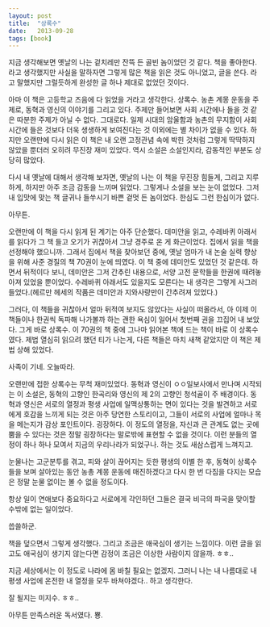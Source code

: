 ```yaml
---
layout: post
title:  "상록수"
date:   2013-09-28
tags: [book]
---
```


  지금 생각해보면 옛날의 나는 겉치레만 잔뜩 든 골빈 놈이었던 것 같다. 책을 좋아한다. 라고 생각했지만 사실을 말하자면 그렇게 많은 책을 읽은 것도 아니었고, 글을 쓴다. 라고 말했지만 그럴듯하게 완성한 글 하나 제대로 없었던 것이다. 

  아마 이 책은 고등학교 즈음에 다 읽었을 거라고 생각한다. 상록수. 농촌 계몽 운동을 주제로, 동혁과 영신의 이야기를 그리고 있다. 주제만 들어보면 사회 시간에나 들을 것 같은 따분한 주제가 아닐 수 없다. 그대로다. 일제 시대의 암울함과 농촌의 무지함이 사회 시간에 들은 것보다 더욱 생생하게 보여진다는 것 이외에는 별 차이가 없을 수 있다. 하지만 오랜만에 다시 읽은 이 책은 내 오랜 고정관념 속에 박힌 것처럼 그렇게 딱딱하지 않았을 뿐더러 오히려 무진장 재미 있었다. 역시 소설은 소설인지라, 감동적인 부분도 상당히 많았다. 

  다시 내 옛날에 대해서 생각해 보자면, 옛날의 나는 이 책을 무진장 힘들게, 그리고 지루하게, 하지만 아주 조금 감동을 느끼며 읽었다. 그렇게나 소설을 보는 눈이 없었다. 그저 내 입맛에 맞는 책 글귀나 들쑤시기 바쁜 겉멋 든 놈이었다. 한심도 그런 한심이가 없다. 

  아무튼. 

  오랜만에 이 책을 다시 읽게 된 계기는 아주 단순했다. 데미안을 읽고, 수레바퀴 아래서를 읽다가 그 책 들고 오기가 귀찮아서 그냥 경주로 온 게 화근이었다. 집에서 읽을 책을 선정해야 했으니까. 그래서 집에서 책을 찾아보던 중에, 옛날 엄마가 내 논술 실력 향상을 위해 사준 경질의 책 70권이 눈에 띄였다. 이 책 중에 데미안도 있었던 것 같은데. 하면서 뒤적이다 보니, 데미안은 그저 간추린 내용으로, 서양 고전 문학들을 한권에 때려놓아져 있었을 뿐이었다. 수레바퀴 아래서도 있을지도 모른다는 내 생각은 그렇게 사그러들었다.(헤르만 헤세의 작품은 데미안과 지와사랑만이 간추려져 있었다.) 

  그러다, 이 책들을 귀찮아서 얼마 뒤적여 보지도 않았다는 사실이 떠올라서, 아 이제 이 책들이나 한권씩 독파해 나가볼까 하는 괜한 욕심이 일어서 첫번째 권을 끄집어 내 보았다. 그게 바로 상록수. 이 70권의 책 중에 그나마 읽어본 책에 드는 책이 바로 이 상록수였다. 제법 열심히 읽으려 했던 티가 나는게, 다른 책들은 마치 새책 같았지만 이 책은 제법 상해 있었다. 

  사족이 기네. 오늘따라. 

  오랜만에 접한 상록수는 무척 재미있었다. 동혁과 영신이 ㅇㅇ일보사에서 만나며 시작되는 이 소설은, 동혁의 고향인 한곡리와 영신의 제 2의 고향인 청석골이 주 배경이다. 동혁과 영신은 서로의 열정과 평생 사업에 일맥상통하는 면이 있다는 것을 발견하고 서로에게 호감을 느끼게 되는 것은 아주 당연한 스토리이고, 그들이 서로의 사업에 얼마나 목을 메는지가 감상 포인트이다. 굉장하다. 이 정도의 열정을, 자신과 큰 관계도 없는 곳에 뿜을 수 있다는 것은 정말 굉장하다는 말로밖에 표현할 수 없을 것이다. 이런 분들의 열정이 하나 하나 모여서 지금의 우리나라가 되었구나. 하는 것도 새삼스럽게 느껴지고. 

  눈물나는 고군분투를 겪고, 피와 살이 끊어지는 듯한 평생의 이별 한 후, 동혁이 상록수들을 보며 살아있는 동안 농총 계몽 운동에 매진하겠다고 다시 한 번 다짐을 다지는 모습은 정말 눈물 없이는 볼 수 없을 정도이다. 

  항상 일이 연애보다 중요하다고 서로에게 각인하던 그들은 결국 비극의 파국을 맞이할 수밖에 없는 일이었다. 

  씁쓸하군. 

  책을 덮으면서 그렇게 생각했다. 그리고 조금은 애국심이 생기는 느낌이다. 이런 글을 읽고도 애국심이 생기지 않는다면 감정이 조금은 이상한 사람이지 않을까. ㅎㅎ.. 

  지금 세상에서는 이 정도로 나라에 몸 바칠 필요는 없겠지. 그러니 나는 내 나름대로 내 평생 사업에 온전한 내 열정을 모두 바쳐야겠다.. 하고 생각한다. 

  잘 될지는 미지수. ㅎㅎ.. 

  아무튼 만족스러운 독서였다. 뿅.